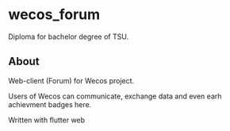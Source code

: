# wecos_forum

Diploma for bachelor degree of TSU.

## About

Web-client (Forum) for Wecos project.

Users of Wecos can communicate, exchange data and even earh achievment badges here.

Written with flutter web